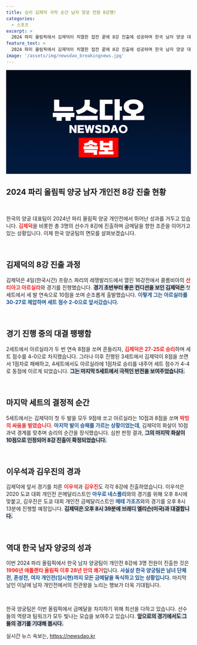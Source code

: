 ```yaml
---
title: 승리 김제덕 극적 순간 남자 양궁 전원 8강행!
categories:
  - 스포츠
excerpt: >
  2024 파리 올림픽에서 김제덕이 치열한 접전 끝에 8강 진출에 성공하며 한국 남자 양궁 대표팀 3명이 모두 8강에 올라! 28년 만의 쾌거가 기대되는 순간을 놓치지 마세요!
feature_text: >
  2024 파리 올림픽에서 김제덕이 치열한 접전 끝에 8강 진출에 성공하며 한국 남자 양궁 대표팀 3명이 모두 8강에 올라! 28년 만의 쾌거가 기대되는 순간을 놓치지 마세요!
image: '/assets/img/newsdao_breakingnews.jpg'
---
```


<p><img src="/assets/img/newsdao_breakingnews.jpg" alt="ontimetimes 속보" /></p>

<h2 data-ke-size="size26">2024 파리 올림픽 양궁 남자 개인전 8강 진출 현황</h2>

<p data-ke-size="size16">&nbsp;</p>

<p>한국의 양궁 대표팀이 2024년 파리 올림픽 양궁 개인전에서 뛰어난 성과를 거두고 있습니다. <b><span style="color: #ee2323;">김제덕</span></b>을 비롯한 총 3명의 선수가 8강에 진출하며 금메달을 향한 조준을 이어가고 있는 상황입니다. 이제 한국 양궁팀의 면모를 살펴보겠습니다.</p>

<p data-ke-size="size16">&nbsp;</p>

<h2 data-ke-size="size26">김제덕의 8강 진출 과정</h2>

<p>김제덕은 4일(한국시간) 프랑스 파리의 레쟁발리드에서 열린 16강전에서 콜롬비아의 <b><span style="color: #ee2323;">산티아고 아르실라</span></b>와 경기를 진행했습니다. <b><span style="background-color: #21538527;">경기 초반부터 좋은 컨디션을 보인 김제덕은 </span></b>첫 세트에서 세 발 연속으로 10점을 쏘며 순조롭게 출발했습니다. <b><span style="color: #1a5490;">이렇게 그는 아르실라를 30-27로 제압하며 세트 점수 2-0으로 앞서갔습니다.</span></b></p>

<p data-ke-size="size16">&nbsp;</p>

<h2 data-ke-size="size26">경기 진행 중의 대결 팽팽함</h2>

<p>2세트에서 아르실라가 두 번 연속 8점을 쏘며 흔들리자, <b><span style="color: #ee2323;">김제덕은 27-25로 승리</span></b>하며 세트 점수를 4-0으로 차지했습니다. 그러나 이후 진행된 3세트에서 김제덕이 8점을 쏘면서 1점차로 패배하고, 4세트에서도 아르실라에 1점차로 승리를 내주어 세트 점수가 4-4로 동점에 이르게 되었습니다. <b><span style="background-color: #21538527;">그는 마지막 5세트에서 극적인 반전을 보여주었습니다.</span></b></p>

<p data-ke-size="size16">&nbsp;</p>

<h2 data-ke-size="size26">마지막 세트의 결정적 순간</h2>

<p>5세트에서는 김제덕이 첫 두 발을 모두 9점에 쏘고 아르실라는 10점과 8점을 쏘며 <b><span style="color: #ee2323;">박빙의 싸움을 벌였습니다</span></b>. <b><span style="color: #1a5490;">마지막 발이 승패를 가르는 상황이었는데</span></b>, 김제덕의 화살이 10점 과녁 경계를 맞추며 승리의 순간을 장식했습니다. 심판 판정 결과, <b><span style="background-color: #21538527;">그의 마지막 화살이 10점으로 인정되어 8강 진출이 확정되었습니다.</span></b></p>

<p data-ke-size="size16">&nbsp;</p>

<h2 data-ke-size="size26">이우석과 김우진의 경과</h2>

<p>김제덕에 앞서 경기를 치른 <b><span style="color: #ee2323;">이우석</span></b>과 <b><span style="color: #ee2323;">김우진</span></b>도 각각 8강에 진출하였습니다. 이우석은 2020 도쿄 대회 개인전 은메달리스트인 <b><span style="color: #1a5490;">마우로 네스폴리</span></b>와의 경기를 위해 오후 8시에 맞붙고, 김우진은 도쿄 대회 개인전 금메달리스트인 <b><span style="color: #1a5490;">메테 가조즈</span></b>와의 경기를 오후 8시 13분에 진행할 예정입니다. <b><span style="background-color: #21538527;">김제덕은 오후 8시 39분에 브래디 엘리슨(미국)과 대결합니다.</span></b></p>

<p data-ke-size="size16">&nbsp;</p>

<h2 data-ke-size="size26">역대 한국 남자 양궁의 성과</h2>

<p>이번 2024 파리 올림픽에서 한국 남자 양궁팀이 개인전 8강에 3명 전원이 진출한 것은 <b><span style="color: #ee2323;">1996년 애틀랜타 올림픽 이후 28년 만의 쾌거</span></b>입니다. <b><span style="color: #1a5490;">사실상 한국 양궁팀은 남녀 단체전, 혼성전, 여자 개인전(임시현)까지 모든 금메달을 독식하고 있는 상황입니다.</span></b> 마지막 날인 이날에 남자 개인전에서의 전관왕을 노리는 행보가 더욱 기대됩니다.</p>

<p data-ke-size="size16">&nbsp;</p>

<p>한국 양궁팀은 이번 올림픽에서 금메달을 차지하기 위해 최선을 다하고 있습니다. 선수들의 역량과 팀워크가 모두 빛나는 모습을 보여주고 있습니다. <b><span style="background-color: #21538527;">앞으로의 경기에서도 그들의 경기를 기대해 봅시다.</span></b></p>
실시간 뉴스 속보는, <a href="https://newsdao.kr" rel="dofollow">https://newsdao.kr</a>


